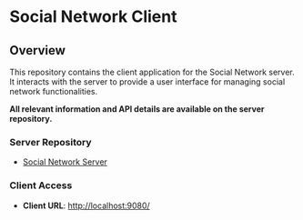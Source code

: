# Social Network Client

## Overview

This repository contains the client application for the Social Network server. It interacts with the server to provide a user interface for managing social network functionalities.

**All relevant information and API details are available on the server repository.**

### Server Repository

- [Social Network Server](https://gitlab.fit.cvut.cz/parizmat/social_network_server)

### Client Access

- **Client URL**: [http://localhost:9080/](http://localhost:9080/)
